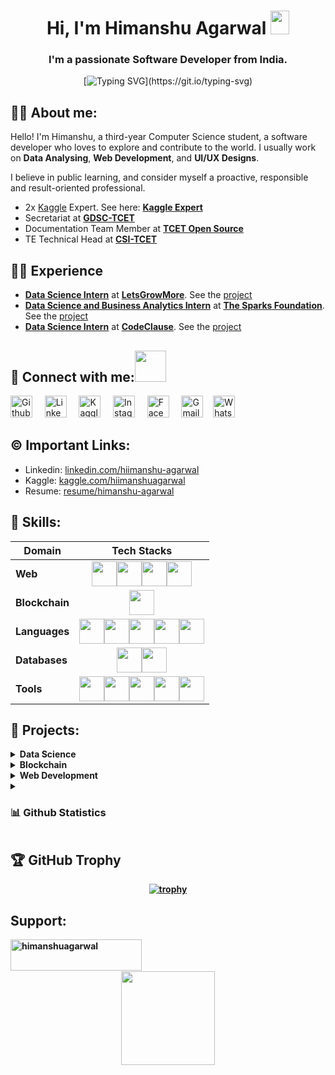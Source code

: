<h1 align = "center"> Hi, I'm Himanshu Agarwal <img src="https://raw.githubusercontent.com/MartinHeinz/MartinHeinz/master/wave.gif" width="30px" height="38"></h1>
<h3 align="center">I'm a passionate Software Developer from India.</h3>
<div align="center">

  [![Typing SVG](https://readme-typing-svg.demolab.com?font=Fira+Code&size=22&pause=200&color=F70000&center=true&vCenter=true&width=470&lines=Hey!+It's+Himanshu+Agarwal;I'm+a+Software+Developer.;%E2%9D%A4%EF%B8%8F+Data+Analyst+%7C+Python+Developer;I+%E2%9D%A4%EF%B8%8F+DSA.)](https://git.io/typing-svg)
</div>
  
  
##  🙋‍♂️ About me:
Hello! I'm Himanshu, a third-year Computer Science student, a software developer who loves to explore and contribute to the world.
I usually work on **Data Analysing**, **Web Development**, and **UI/UX Designs**.

I believe in public learning, and consider myself a proactive, responsible and result-oriented professional. 

- 2x [Kaggle](https://www.kaggle.com/) Expert. See here: **[Kaggle Expert](https://www.kaggle.com/hiimanshuagarwal)**
- Secretariat at **[GDSC-TCET](https://www.gdsctcet.tech/)**
- Documentation Team Member at **[TCET Open Source](https://opensource.tcetmumbai.in/)**
- TE Technical Head at **[CSI-TCET](https://tcetcsi.github.io/tcetcsi/index.html)**


##  👨‍💻 Experience

- **[Data Science Intern](https://drive.google.com/file/d/1PWHhJqs_bZ05yxPs4qEnbiSw2OMWQUzy/view?usp=share_link)** at **[LetsGrowMore](https://letsgrowmore.in/)**. See the [project](https://github.com/himanshu-03/LGMVIP-DataScience)
- **[Data Science and Business Analytics Intern](https://drive.google.com/file/d/1nFCMda1bdLjNZUE_Wc7gBtDdwtULj-i8/view?usp=sharing)** at **[The Sparks Foundation](https://www.thesparksfoundationsingapore.org/)**. See the [project](https://github.com/himanshu-03/Exploratory-Data-Analysis-IPL)
- **[Data Science Intern](https://drive.google.com/file/d/1xnRnI0V5B_hLzi1nXBbrkv-TshLG-sqo/view?usp=share_link)** at **[CodeClause](https://internship.codeclause.com/)**. See the [project](https://github.com/himanshu-03/CC-NOV-DATA_SCIENCE)



  
## 🔗 Connect with me:<a href="https://gifyu.com/image/Zy2f"><img src="https://github.com/milaan9/milaan9/blob/main/Handshake.gif" width="50px"></a>
</h3> 
    <a href="https://www.github.com/himanshu-03" target="_blank"><img alt="Github" width="35px" src="https://cdn-icons-png.flaticon.com/512/733/733553.png"></a> &nbsp&nbsp&nbsp
    <a href="https://www.linkedin.com/in/agarwal-himanshu" target="_blank"><img alt="LinkedIn" width="35px" src="https://cdn-icons-png.flaticon.com/512/3536/3536505.png"></a> &nbsp&nbsp&nbsp
     <a href="https://www.kaggle.com/hiimanshuagarwal" target="_blank"><img alt="Kaggle" width="35px" src="https://img.icons8.com/external-tal-revivo-color-tal-revivo/512/external-kaggle-an-online-community-of-data-scientists-and-machine-learners-owned-by-google-logo-color-tal-revivo.png"></a> &nbsp&nbsp&nbsp
    <a href="https://www.instagram.com/_._hiimanshu_._" target="_blank"><img alt="Instagram" width="35px" src="https://cdn-icons-png.flaticon.com/512/1384/1384063.png"></a> &nbsp&nbsp&nbsp
    <a href="https://www.facebook.com/profile.php?id=100089528615302" target="_blank"><img alt="Facebook" width="35px" src="https://upload.wikimedia.org/wikipedia/commons/5/51/Facebook_f_logo_%282019%29.svg"></a> &nbsp&nbsp&nbsp
    <a href="mailto:himanshuaaagarwal2002@gmail.com" target="_blank"><img alt="Gmail" width="35px" src="https://cdn-icons-png.flaticon.com/512/5968/5968534.png"></a>&nbsp&nbsp&nbsp
    <a href="https://api.whatsapp.com/send/?phone=%2B919967432086&text&type=phone_number&app_absent=0" target="_blank"><img alt="Whatsapp" width="35px" src="https://cdn-icons-png.flaticon.com/512/5968/5968841.png"></a>   
</p> 


## ©️ Important Links:

- Linkedin: [linkedin.com/hiimanshu-agarwal](https://linkedin.com/in/hiimanshu-agarwal)
- Kaggle: [kaggle.com/hiimanshuagarwal](https://www.kaggle.com/hiimanshuagarwal)
- Resume: [resume/himanshu-agarwal](https://drive.google.com/file/d/1j4ibK36ypsBjmejYUREvSWVR6J6wciiW/view?usp=share_link)


## 🚀 Skills:
Domain | Tech Stacks
-------- | :-------:
**Web** | <img src="https://cdn-icons-png.flaticon.com/512/1126/1126012.png" width="40px"><img src="https://cdn-icons-png.flaticon.com/512/174/174854.png" width="40px"><img src="https://cdn-icons-png.flaticon.com/512/732/732190.png" width="40px"><img src="https://cdn-icons-png.flaticon.com/512/5968/5968292.png" width="40px">
**Blockchain** | <img src="https://cdn-icons-png.flaticon.com/512/4125/4125334.png" width="40px">
**Languages** | <img src="https://cdn-icons-png.flaticon.com/512/5968/5968350.png" width="40px"><img src="https://cdn-icons-png.flaticon.com/512/5968/5968282.png" width="40px"><img src="https://cdn-icons-png.flaticon.com/512/1199/1199124.png" width="40px"><img src="https://cdn-icons-png.flaticon.com/512/5968/5968322.png" width="40px"><img src="https://cdn-icons-png.flaticon.com/512/6132/6132222.png" width="40px">
**Databases** | <img src="https://cdn-icons-png.flaticon.com/512/4726/4726022.png" width="40px"><img src="https://res.cloudinary.com/crunchbase-production/image/upload/c_lpad,f_auto,q_auto:eco,dpr_1/erkxwhl1gd48xfhe2yld" width="40px">
**Tools** | <img src="https://git-scm.com/images/logos/downloads/Git-Icon-1788C.png" width="40px"><img src="https://uxwing.com/wp-content/themes/uxwing/download/brands-and-social-media/postman-icon.png" width="40px"><img src="https://cdn-icons-png.flaticon.com/512/5968/5968705.png" width="40px"><img src="https://cdn-images-1.medium.com/max/1200/1*A6kkoOVJVpXPWewg8axc5w.png" width="40px"><img src="https://cdn-icons-png.flaticon.com/512/5968/5968472.png" width="40px">


## 🔭 Projects:
<!-- Data Science -->
<details>
  <summary><b>Data Science<b></summary>
  <br/>
    
Project Name | Tech Stack | Source Code | Dataset
------- | :---------: | :--------: | :--------:
Flight Price Prediction | Python, Flask | [Repo](https://github.com/himanshu-03/Flight-Prediction-System) | [Kaggle](https://www.kaggle.com/datasets/jillanisofttech/flight-price-prediction-dataset)
Customer Churn Prediction | Python | [Repo](https://github.com/himanshu-03/CC-NOV-DATA_SCIENCE/tree/main/TASK1-Customer_Churn_Prediction), [Kaggle](https://www.kaggle.com/code/hiimanshuagarwal/customer-churn-prediction) | [Kaggle](https://www.kaggle.com/datasets/hiimanshuagarwal/predictive-maintenance-dataset)
Covid Analysis | Python | [Repo](https://github.com/himanshu-03/CC-NOV-DATA_SCIENCE/tree/main/TASK2-Covid_Analysis), [Kaggle](https://www.kaggle.com/code/hiimanshuagarwal/covid-analysis) | [Kaggle](https://www.kaggle.com/datasets/sudalairajkumar/covid19-in-india)
Exploratory Data Analysis - IPL | Python | [Repo](https://github.com/himanshu-03/Exploratory-Data-Analysis-IPL), [Kaggle](https://www.kaggle.com/code/hiimanshuagarwal/exploratory-data-analysis-sports) | [Kaggle](https://www.kaggle.com/datasets/hiimanshuagarwal/ipl-dataset-2008-2020)
IRIS Flower Classification | Python | [Repo](https://github.com/himanshu-03/LGMVIP-DataScience/tree/main/TASK1_IRIS_Flower_Classification) | Iris Dataset
Stock Market Prediction using LSTM | Python | [Repo](https://github.com/himanshu-03/LGMVIP-DataScience/tree/main/TASK2_Stock_Market_Prediction_LSTM), [Kaggle](https://www.kaggle.com/code/hiimanshuagarwal/stock-market-price-prediction-using-lstm) | [Kaggle](https://www.kaggle.com/datasets/hiimanshuagarwal/nse-tataglobal)
Exploratory Data Analysis on Dataset Terrorism | Python | [Repo](https://github.com/himanshu-03/LGMVIP-DataScience/tree/main/TASK3_EDA_Dataset_Terrorism) | [Kaggle](https://www.kaggle.com/datasets/START-UMD/gtd)
Prediction using Decision Tree Algorithm | Python | [Repo](https://github.com/himanshu-03/LGMVIP-DataScience/tree/main/TASK4_Prediction_using_Decision_Tree_Algorithm) | Iris dataset
Device Failure Analysis | Python | [Repo](https://github.com/himanshu-03/Device-Failure-Analysis) | [Kaggle](https://www.kaggle.com/datasets/hiimanshuagarwal/predictive-maintenance-dataset)
Effective Targetting of Advertisments | Python | [Repo](https://github.com/himanshu-03/Effective-Targetting-of-Advertisments) | [Kaggle](https://www.kaggle.com/datasets/hiimanshuagarwal/advertising-ef)
</details>

    
<details>
 <summary><b>Blockchain</b></summary>
  <br/>
  
Project Name | Tech Stack | Source Code 
------- | :---------: | :--------: 
The Mutant Planets - NFT | Javascript | [Repo](https://github.com/himanshu-03/NFT-The-Mutant-Planets)
</details>
    
<details>
 <summary><b>Web Development</b></summary>
  <br/>
  
Project Name | Tech Stack | Source Code | Hosting Platform | Website Link
------- | :---------: | :--------: | :--------: | :-----------:
Covid-19 Dashboard | Python, HTML, CSS | [Repo](https://github.com/himanshu-03/Covid-19-Dashboard) | Streamlit |[Covid-19 Dashboard](https://himanshu-03-covid-19-dashboard-streamlitprofile-a6hwfk.streamlit.app/)
Ambulance Booking System | Python, HTML, CSS, JS | [Repo](https://github.com/himanshu-03/Ambulance-Booking-System) | Localhost | -
Regex Matcher | Python, HTML, CSS | [Repo](https://github.com/himanshu-03/Regex-Matcher) | Python Anywhere | [Regex Matcher](http://himanshuagarwal.pythonanywhere.com/)
Notes App | Python, HTML, CSS | [Repo](https://github.com/himanshu-03/Notes-App) | Python Anywhere | [Notes App](http://hiimanshuagarwal.pythonanywhere.com/)
</details>

    
<details> 
  <summary><h3>📊 Github Statistics</h3></summary>
  
<div align = "center">
  
  [![Himanshu's GitHub stats](https://github-readme-stats.vercel.app/api?username=himanshu-03&theme=radical)](https://github.com/himanshu-03/github-readme-stats)
  [![Top Languages](https://github-readme-stats.vercel.app/api/top-langs/?username=himanshu-03&layout=compact&theme=radical&line_height=15)](https://github.com/himashu-03/github-readme-stats)
  <br><br>
  [![GitHub Streak Dark](https://streak-stats.demolab.com?user=himanshu-03&theme=radical)](https://git.io/streak-stats)
</div>   
    </details>

              
## 🏆 GitHub Trophy
<div align="center">
  
  [![trophy](https://github-profile-trophy.vercel.app/?username=himanshu-03&column=8&theme=radical)](https://github-profile-trophy.vercel.app/?username=himanshu-03&column=8)
</div>
  
## Support:</h3>
<p><a href="https://www.buymeacoffee.com/himanshuagarwal"> <img align="left" src="https://cdn.buymeacoffee.com/buttons/v2/default-yellow.png" height="50" width="210" alt="himanshuagarwal" /></a></p><br><br>
<br>
<div align = "center">

  <img src = "https://komarev.com/ghpvc/?username=himanshu-03&color=red&style=flat-square" width=150px>
</div>
